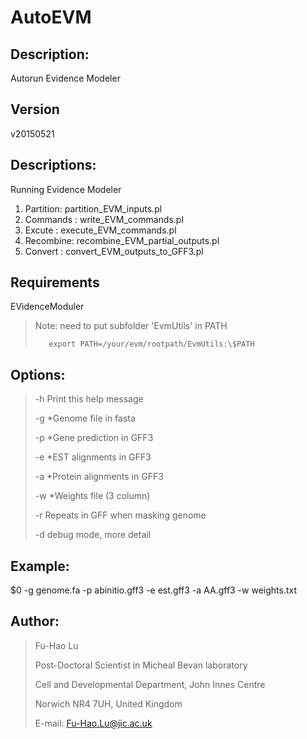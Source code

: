 # AutoEVM

## Description:

  Autorun Evidence Modeler

## Version

  v20150521

## Descriptions:

  Running Evidence Modeler
  1. Partition: partition_EVM_inputs.pl
  2. Commands : write_EVM_commands.pl
  3. Excute   : execute_EVM_commands.pl
  4. Recombine: recombine_EVM_partial_outputs.pl
  5. Convert  : convert_EVM_outputs_to_GFF3.pl

## Requirements

  EVidenceModuler

>  Note: need to put subfolder 'EvmUtils' in PATH
>
>        export PATH=/your/evm/rootpath/EvmUtils:\$PATH

## Options:

>  -h    Print this help message
>
>  -g	*Genome file in fasta
>
>  -p	*Gene prediction in GFF3
>
>  -e	*EST alignments in GFF3
>
>  -a	*Protein alignments in GFF3
>
>  -w	*Weights file (3 column)
>
>  -r	Repeats in GFF when masking genome
>
>  -d    debug mode, more detail

## Example:
  $0 -g genome.fa -p abinitio.gff3 -e est.gff3 -a AA.gff3 -w weights.txt

## Author:

>  Fu-Hao Lu
>
>  Post-Doctoral Scientist in Micheal Bevan laboratory
>
>  Cell and Developmental Department, John Innes Centre
>
>  Norwich NR4 7UH, United Kingdom
>
>  E-mail: Fu-Hao.Lu@jic.ac.uk
